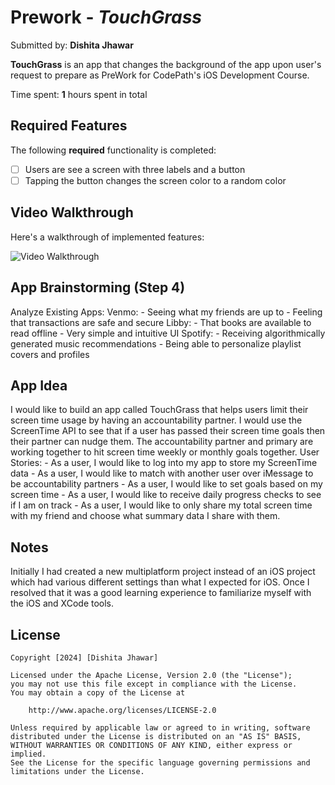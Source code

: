 # Prework - *TouchGrass*

Submitted by: **Dishita Jhawar**

**TouchGrass** is an app that changes the background of the app upon user's request to prepare as PreWork for CodePath's iOS Development Course.

Time spent: **1** hours spent in total

## Required Features

The following **required** functionality is completed:

- [ ] Users are see a screen with three labels and a button
- [ ] Tapping the button changes the screen color to a random color
 
## Video Walkthrough

Here's a walkthrough of implemented features:

<img src='https://i.imgur.com/NL4VHnz.gif' title='Video Walkthrough' width='' alt='Video Walkthrough' />


## App Brainstorming (Step 4)
Analyze Existing Apps:
    Venmo: 
        - Seeing what my friends are up to 
        - Feeling that transactions are safe and secure 
    Libby:
        - That books are available to read offline
        - Very simple and intuitive UI 
    Spotify:
        - Receiving algorithmically generated music recommendations 
        - Being able to personalize playlist covers and profiles
        
## App Idea 
I would like to build an app called TouchGrass that helps users limit their screen time usage by having an accountability partner. I would use the ScreenTime API to see that if a user has passed their screen time goals then their partner can nudge them. The accountability partner and primary are working together to hit screen time weekly or monthly goals together. 
    User Stories:
     - As a user, I would like to log into my app to store my ScreenTime data
     - As a user, I would like to match with another user over iMessage to be accountability partners
     - As a user, I would like to set goals based on my screen time
     - As a user, I would like to receive daily progress checks to see if I am on track 
     - As a user, I would like to only share my total screen time with my friend and choose what summary data I share with them. 

## Notes

Initially I had created a new multiplatform project instead of an iOS project which had various different settings than what I expected for iOS. Once I resolved that it was a good learning experience to familiarize myself with the iOS and XCode tools. 

## License

    Copyright [2024] [Dishita Jhawar]

    Licensed under the Apache License, Version 2.0 (the "License");
    you may not use this file except in compliance with the License.
    You may obtain a copy of the License at

        http://www.apache.org/licenses/LICENSE-2.0

    Unless required by applicable law or agreed to in writing, software
    distributed under the License is distributed on an "AS IS" BASIS,
    WITHOUT WARRANTIES OR CONDITIONS OF ANY KIND, either express or implied.
    See the License for the specific language governing permissions and
    limitations under the License.
